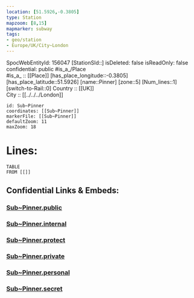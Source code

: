 ```yaml
---
location: [51.5926,-0.3805] 
type: Station 
mapzoom: [8,15] 
mapmarker: subway 
tags:
- geo/station
- Europe/UK/City~London
---
```

SpocWebEntityId: 156047
[StationSId::] 
isDeleted: false
isReadOnly: false
confidential: public
#is_a_/Place  
#is_a_ :: [[Place]] 
[has_place_longitude::-0.3805] 
[has_place_latitude::51.5926] 
[name::Pinner] 
[zone::5] 
[Num_lines::1] 
[switch-to-Rail::0] 
Country :: [[UK]]  
City :: [[../../../London]]  


```leaflet
id: Sub~Pinner
coordinates: [[Sub~Pinner]] 
markerFile: [[Sub~Pinner]] 
defaultZoom: 11 
maxZoom: 18
```


# Lines: 
```dataview
TABLE 
FROM [[]] 
```


## Confidential Links & Embeds: 

### [Sub~Pinner.public](/_public/\Earth\Continent\Europe\Europe~North\UK\England\Regions~England\London,Greater\cities~GreaterLondon\Underground\StationSub~Pinner.public.md) 

### [Sub~Pinner.internal](/_internal/\Earth\Continent\Europe\Europe~North\UK\England\Regions~England\London,Greater\cities~GreaterLondon\Underground\StationSub~Pinner.internal.md) 

### [Sub~Pinner.protect](/_protect/\Earth\Continent\Europe\Europe~North\UK\England\Regions~England\London,Greater\cities~GreaterLondon\Underground\StationSub~Pinner.protect.md) 

### [Sub~Pinner.private](/_private/\Earth\Continent\Europe\Europe~North\UK\England\Regions~England\London,Greater\cities~GreaterLondon\Underground\StationSub~Pinner.private.md) 

### [Sub~Pinner.personal](/_personal/\Earth\Continent\Europe\Europe~North\UK\England\Regions~England\London,Greater\cities~GreaterLondon\Underground\StationSub~Pinner.personal.md) 

### [Sub~Pinner.secret](/_secret/\Earth\Continent\Europe\Europe~North\UK\England\Regions~England\London,Greater\cities~GreaterLondon\Underground\StationSub~Pinner.secret.md)

